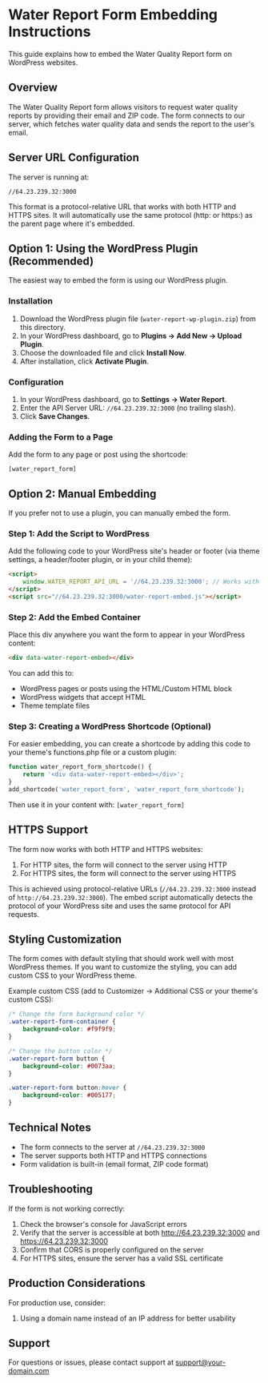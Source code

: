 # Water Report Form Embedding Instructions

This guide explains how to embed the Water Quality Report form on WordPress websites.

## Overview

The Water Quality Report form allows visitors to request water quality reports by providing their email and ZIP code. The form connects to our server, which fetches water quality data and sends the report to the user's email.

## Server URL Configuration

The server is running at:
```
//64.23.239.32:3000
```

This format is a protocol-relative URL that works with both HTTP and HTTPS sites. It will automatically use the same protocol (http: or https:) as the parent page where it's embedded.

## Option 1: Using the WordPress Plugin (Recommended)

The easiest way to embed the form is using our WordPress plugin.

### Installation

1. Download the WordPress plugin file (`water-report-wp-plugin.zip`) from this directory.
2. In your WordPress dashboard, go to **Plugins → Add New → Upload Plugin**.
3. Choose the downloaded file and click **Install Now**.
4. After installation, click **Activate Plugin**.

### Configuration

1. In your WordPress dashboard, go to **Settings → Water Report**.
2. Enter the API Server URL: `//64.23.239.32:3000` (no trailing slash).
3. Click **Save Changes**.

### Adding the Form to a Page

Add the form to any page or post using the shortcode:

```
[water_report_form]
```

## Option 2: Manual Embedding

If you prefer not to use a plugin, you can manually embed the form.

### Step 1: Add the Script to WordPress

Add the following code to your WordPress site's header or footer (via theme settings, a header/footer plugin, or in your child theme):

```html
<script>
    window.WATER_REPORT_API_URL = '//64.23.239.32:3000'; // Works with both HTTP and HTTPS
</script>
<script src="//64.23.239.32:3000/water-report-embed.js"></script>
```

### Step 2: Add the Embed Container

Place this div anywhere you want the form to appear in your WordPress content:

```html
<div data-water-report-embed></div>
```

You can add this to:
- WordPress pages or posts using the HTML/Custom HTML block
- WordPress widgets that accept HTML
- Theme template files

### Step 3: Creating a WordPress Shortcode (Optional)

For easier embedding, you can create a shortcode by adding this code to your theme's functions.php file or a custom plugin:

```php
function water_report_form_shortcode() {
    return '<div data-water-report-embed></div>';
}
add_shortcode('water_report_form', 'water_report_form_shortcode');
```

Then use it in your content with: `[water_report_form]`

## HTTPS Support

The form now works with both HTTP and HTTPS websites:

1. For HTTP sites, the form will connect to the server using HTTP
2. For HTTPS sites, the form will connect to the server using HTTPS

This is achieved using protocol-relative URLs (`//64.23.239.32:3000` instead of `http://64.23.239.32:3000`). The embed script automatically detects the protocol of your WordPress site and uses the same protocol for API requests.

## Styling Customization

The form comes with default styling that should work well with most WordPress themes. If you want to customize the styling, you can add custom CSS to your WordPress theme.

Example custom CSS (add to Customizer → Additional CSS or your theme's custom CSS):

```css
/* Change the form background color */
.water-report-form-container {
    background-color: #f9f9f9;
}

/* Change the button color */
.water-report-form button {
    background-color: #0073aa;
}

.water-report-form button:hover {
    background-color: #005177;
}
```

## Technical Notes

- The form connects to the server at `//64.23.239.32:3000`
- The server supports both HTTP and HTTPS connections
- Form validation is built-in (email format, ZIP code format)

## Troubleshooting

If the form is not working correctly:

1. Check the browser's console for JavaScript errors
2. Verify that the server is accessible at both http://64.23.239.32:3000 and https://64.23.239.32:3000
3. Confirm that CORS is properly configured on the server
4. For HTTPS sites, ensure the server has a valid SSL certificate

## Production Considerations

For production use, consider:
1. Using a domain name instead of an IP address for better usability

## Support

For questions or issues, please contact support at support@your-domain.com 